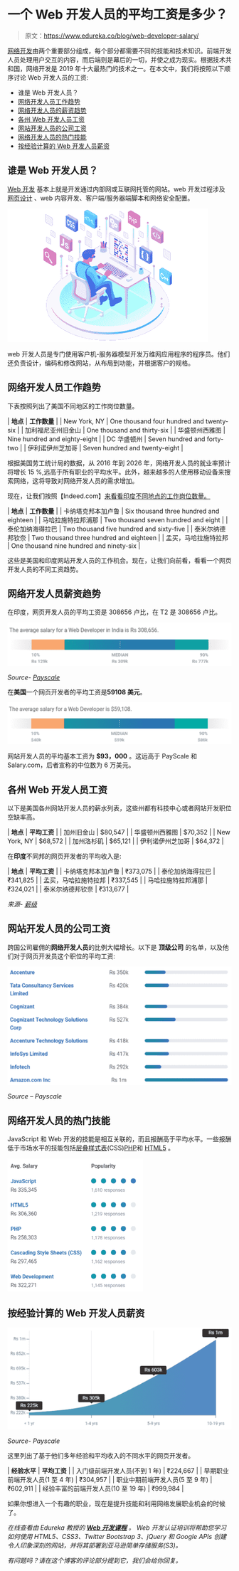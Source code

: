 # 一个 Web 开发人员的平均工资是多少？

> 原文：<https://www.edureka.co/blog/web-developer-salary/>

[网络开发](https://www.edureka.co/masters-program/full-stack-developer-training)由两个重要部分组成，每个部分都需要不同的技能和技术知识。前端开发人员处理用户交互的内容，而后端则是幕后的一切，并使之成为现实。根据技术共和国，网络开发是 2019 年十大最热门的技术之一。在本文中，我们将按照以下顺序讨论 Web 开发人员的工资:

*   谁是 Web 开发人员？
*   [网络开发人员工作趋势](#job)
*   [网络开发人员的薪资趋势](#salary)
*   [各州 Web 开发人员工资](#state)
*   [网站开发人员的公司工资](#company)
*   [网络开发人员的热门技能](#skills)
*   [按经验计算的 Web 开发人员薪资](#experience)

## 谁是 Web 开发人员？

[Web 开发](https://www.edureka.co/blog/videos/web-development-with-html5-css3-javascript/) 基本上就是开发通过内部网或互联网托管的网站。web 开发过程涉及 [网页设计](https://www.edureka.co/blog/videos/trendy-web-designs-using-html5/) 、web 内容开发、客户端/服务器端脚本和网络安全配置。

![web developer-web developer salary -edureka](img/0a3d9bf776b98ef489c8045e36194b87.png)

web 开发人员是专门使用客户机-服务器模型开发万维网应用程序的程序员。他们还负责设计，编码和修改网站，从布局到功能，并根据客户的规格。

## **网络开发人员工作趋势**

下表按照列出了美国不同地区的工作岗位数量。

| **地点** | **工作数量** |
| New York, NY | One thousand four hundred and twenty-six |
| 加利福尼亚州旧金山 | One thousand and thirty-six |
| 华盛顿州西雅图 | Nine hundred and eighty-eight |
| DC 华盛顿州 | Seven hundred and forty-two |
| 伊利诺伊州芝加哥 | Seven hundred and twenty-eight |

根据美国劳工统计局的数据，从 2016 年到 2026 年，网络开发人员的就业率预计将增长 15 %,远高于所有职业的平均水平。此外，越来越多的人使用移动设备来搜索网络，这将导致对网络开发人员的需求增加。

现在，让我们按照【Indeed.com】[来看看印度不同地点的工作岗位数量。](https://www.indeed.com/q-Data-Analyst-jobs.html)

| **地点** | **工作数量** |
| 卡纳塔克邦本加卢鲁 | Six thousand three hundred and eighteen |
| 马哈拉施特拉邦浦那 | Two thousand seven hundred and eight |
| 泰伦加纳海得拉巴 | Two thousand five hundred and sixty-five |
| 泰米尔纳德邦钦奈 | Two thousand three hundred and eighteen |
| 孟买，马哈拉施特拉邦 | One thousand nine hundred and ninety-six |

这些是美国和印度网站开发人员的工作机会。现在，让我们向前看，看看一个网页开发人员的不同工资趋势。

## **网络开发人员薪资趋势**

在印度，网页开发人员的平均工资是 308656 卢比，在 T2 是 308656 卢比。

![web developer salary IN - web developer salary - edureka](img/85fee61da443bd9e5ec89a32be8a9b9a.png)

*Source- [Payscale](https://www.payscale.com/research/IN/Job=Web_Developer/Salary)*



在**美国**一个网页开发者的平均工资是**59108 美元**。

![web developer salary US - web developer salary - edureka](img/dc09e62c98edc6aa6c0f050a840cd97e.png)

网站开发人员的平均基本工资为 **$93，000** 。这远高于 PayScale 和 Salary.com，后者宣称的中位数为 6 万美元。

## **各州 Web 开发人员工资**

以下是美国各州网站开发人员的薪水列表，这些州都有科技中心或者网站开发职位空缺率高。

| **地点** | **平均工资** |
| 加州旧金山 | $80,547 |
| 华盛顿州西雅图 | $70,352 |
| New York, NY | $68,572 |
| 加州洛杉矶 | $65,121 |
| 伊利诺伊州芝加哥 | $64,372 |

在**印度**不同邦的网页开发者的平均收入是:

| **地点** | **平均工资** |
| 卡纳塔克邦本加卢鲁 | ₹373,075 |
| 泰伦加纳海得拉巴 | ₹341,825 |
| 孟买，马哈拉施特拉邦 | ₹337,545 |
| 马哈拉施特拉邦浦那 | ₹324,021 |
| 泰米尔纳德邦钦奈 | ₹313,677 |

*来源- [薪级](https://www.payscale.com/research/IN/Job=Web_Developer/Salary)*

## **网站开发人员的公司工资**

跨国公司雇佣的**网络开发人员**的比例大幅增长。以下是 **顶级公司** 的名单，以及他们对于网页开发员这个职位的平均工资:

![Company based salary - Web developer salary - edureka](img/957788842dfd6dc0110f0c74d3063bc9.png)

*Source – Payscale*



## **网络开发人员的热门技能**

JavaScript 和 Web 开发的技能是相互关联的，而且报酬高于平均水平。一些报酬低于市场水平的技能包括[层叠样式表](https://www.edureka.co/blog/what-is-css/)(CSS)[PHP](https://www.edureka.co/blog/php-tutorial-for-beginners/)和 [HTML5](https://www.edureka.co/blog/html-vs-html5/) 。

![](img/a7cf4efef79a350e89f35aa53f339320.png)

## **按经验计算的 Web 开发人员薪资**

![experience - web developer salary - edureka](img/0e459061bd6adb751433dc6aee9cd375.png)

*Source- Payscale*



这里列出了基于他们多年经验和平均收入的不同水平的网页开发者。

| **经验水平** | **平均工资** |
| 入门级前端开发人员(不到 1 年) | ₹224,667 |
| 早期职业前端开发人员(1 至 4 年) | ₹304,957 |
| 职业中期前端开发人员(5 至 9 年) | ₹602,911 |
| 经验丰富的前端开发人员(10 至 19 年) | ₹999,984 |

如果你想进入一个有趣的职业，现在是提升技能和利用网络发展职业机会的时候了。

*在线查看由 Edureka 教授的 **[Web 开发课程](https://www.edureka.co/complete-web-developer)** 。* *Web 开发认证培训将帮助您学习如何使用 HTML5、CSS3、Twitter Bootstrap 3、jQuery 和 Google APIs 创建令人印象深刻的网站，并将其部署到亚马逊简单存储服务(S3)。*

*有问题吗？请在这个博客的评论部分提到它，我们会给你回复。*